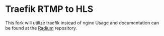 # Traefik RTMP to HLS

This fork will utilize traefik instead of nginx
Usage and documentation can be found at the [Radium](https://github.com/zibbp/radium) repository.
